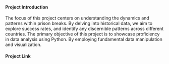 #### Project Introduction
The focus of this project centers on understanding the dynamics and patterns within prison breaks. By delving into historical data, we aim to explore success rates, and identify any discernible patterns across different countries. The primary objective of this project is to showcase proficiency in data analysis using Python. By employing fundamental data manipulation and visualization.

#### Project Link
